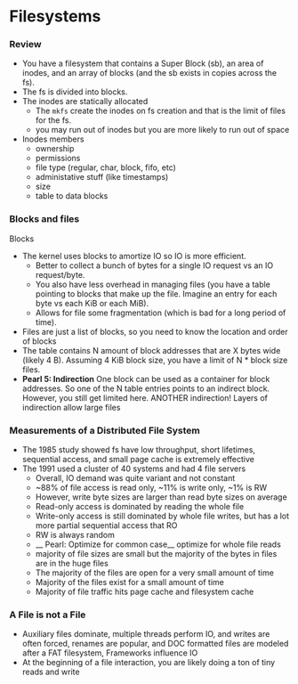 # Filesystems

### Review
* You have a filesystem that contains a Super Block (sb), an area of inodes, and an array of blocks (and the sb exists in copies across the fs). 
* The fs is divided into blocks. 
* The inodes are statically allocated
    * The `mkfs` create the inodes on fs creation and that is the limit of files for the fs. 
    * you may run out of inodes but you are more likely to run out of space
* Inodes members
    * ownership
    * permissions
    * file type (regular, char, block, fifo, etc)
    * administative stuff (like timestamps)
    * size
    * table to data blocks

### Blocks and files
Blocks
* The kernel uses blocks to amortize IO so IO is more efficient. 
    * Better to collect a bunch of bytes for a single IO request vs an IO request/byte. 
    * You also have less overhead in managing files (you have a table pointing to blocks that make up the file. Imagine an entry for each byte vs each KiB or each MiB). 
    * Allows for file some fragmentation (which is bad for a long period of time). 
* Files are just a list of blocks, so you need to know the location and order of blocks
* The table contains N amount of block addresses that are X bytes wide (likely 4 B). Assuming 4 KiB block size, you have a limit of N * block size files. 
* __Pearl 5: Indirection__ One block can be used as a container for block addresses. So one of the N table entries points to an indirect block. However, you still get limited here. ANOTHER indirection! Layers of indirection allow large files

### Measurements of a Distributed File System
* The 1985 study showed fs have low throughput, short lifetimes, sequential access, and small page cache is extremely effective
* The 1991 used a cluster of 40 systems and had 4 file servers
    * Overall, IO demand was quite variant and not constant
    * ~88% of file access is read only, ~11% is write only, ~1% is RW
    * However, write byte sizes are larger than read byte sizes on average
    * Read-only access is dominated by reading the whole file
    * Write-only access is still dominated by whole file writes, but has a lot more partial sequential access that RO
    * RW is always random
    * __ Pearl: Optimize for common case__ optimize for whole file reads
    * majority of file sizes are small but the majority of the bytes in files are in the huge files
    * The majority of the files are open for a very small amount of time
    * Majority of the files exist for a small amount of time
    * Majority of file traffic hits page cache and filesystem cache

### A File is not a File
* Auxiliary files dominate, multiple threads perform IO, and writes are often forced, renames are popular, and DOC formatted files are modeled after a FAT filesystem, Frameworks influence IO
* At the beginning of a file interaction, you are likely doing a ton of tiny reads and write
